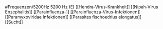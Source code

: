 #Frequenzen/5200Hz
5200 Hz (E)
[[Hendra-Virus-Krankheit]]
[[Nipah-Virus Enzephalitis]]
[[Parainfluenza-]]
[[Parainfluenza-Virus-Infektionen]]
[[Paramyxoviridae Infektionen]]
[[Parasites fischoedrius elongatus]]
[[Sucht]]